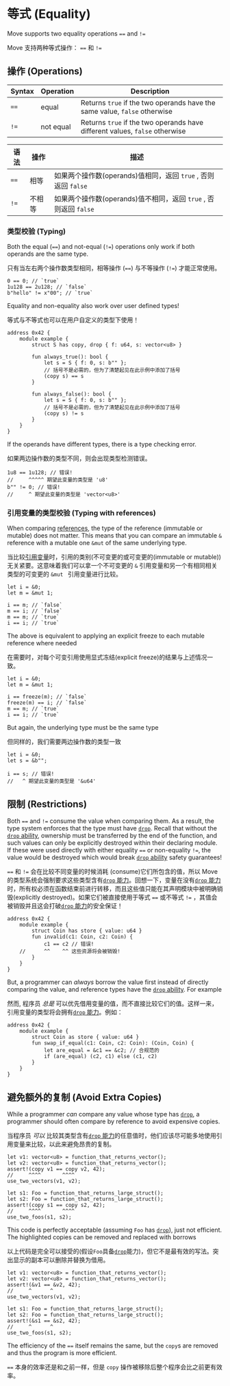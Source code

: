 
# 等式 (Equality)

Move supports two equality operations `==` and `!=`

Move 支持两种等式操作： `==` 和 `!=`

## 操作 (Operations)

| Syntax | Operation | Description                                                                 |
| ------ | --------- | --------------------------------------------------------------------------- |
| `==`   | equal     | Returns `true` if the two operands have the same value, `false` otherwise   |
| `!=`   | not equal | Returns `true` if the two operands have different values, `false` otherwise |

| 语法 | 操作 | 描述                                                                 |
| ------ | --------- | --------------------------------------------------------------------------- |
| `==`   | 相等     | 如果两个操作数(operands)值相同，返回 `true` , 否则返回 `false`  |
| `!=`   | 不相等 | 如果两个操作数(operands)值不相同，返回 `true` , 否则返回 `false`  |

### 类型校验 (Typing)

Both the equal (`==`) and not-equal (`!=`) operations only work if both operands are the same type.

只有当左右两个操作数类型相同，相等操作 (`==`) 与不等操作 (`!=`) 才能正常使用。

```move
0 == 0; // `true`
1u128 == 2u128; // `false`
b"hello" != x"00"; // `true`
```

Equality and non-equality also work over user defined types!

等式与不等式也可以在用户自定义的类型下使用！

```move=
address 0x42 {
    module example {
        struct S has copy, drop { f: u64, s: vector<u8> }

        fun always_true(): bool {
            let s = S { f: 0, s: b"" };
            // 括号不是必需的，但为了清楚起见在此示例中添加了括号
            (copy s) == s
        }

        fun always_false(): bool {
            let s = S { f: 0, s: b"" };
            // 括号不是必需的，但为了清楚起见在此示例中添加了括号
            (copy s) != s
        }
    }
}
```

If the operands have different types, there is a type checking error.

如果两边操作数的类型不同，则会出现类型检测错误。

```move
1u8 == 1u128; // 错误!
//     ^^^^^ 期望此变量的类型是 'u8'
b"" != 0; // 错误!
//     ^ 期望此变量的类型是 'vector<u8>'
```

### 引用变量的类型校验 (Typing with references)

When comparing [references](./references.md), the type of the reference (immutable or mutable) does
not matter. This means that you can compare an immutable `&` reference with a mutable one `&mut` of
the same underlying type.

当比较[引用变量](./chapter_8_references.md)时，引用的类别(不可变更的或可变更的(immutable or mutable))无关紧要。这意味着我们可以拿一个不可变更的 `&` 引用变量和另一个有相同相关类型的可变更的 `&mut ` 引用变量进行比较。

```move
let i = &0;
let m = &mut 1;

i == m; // `false`
m == i; // `false`
m == m; // `true`
i == i; // `true`
```

The above is equivalent to applying an explicit freeze to each mutable reference where needed

在需要时，对每个可变引用使用显式冻结(explicit freeze)的结果与上述情况一致。

```move
let i = &0;
let m = &mut 1;

i == freeze(m); // `false`
freeze(m) == i; // `false`
m == m; // `true`
i == i; // `true`
```
But again, the underlying type must be the same type

但同样的，我们需要两边操作数的类型一致

```move
let i = &0;
let s = &b"";

i == s; // 错误!
//   ^ 期望此变量的类型是 '&u64'
```

## 限制 (Restrictions)

Both `==` and `!=` consume the value when comparing them. As a result, the type system enforces that
the type must have [`drop`](./abilities.md). Recall that without the [`drop` ability](./abilities.md), 
ownership must be transferred by the end of the function, and such values can only be explicitly destroyed 
within their declaring module. If these were used directly with either equality `==` or non-equality `!=`, 
the value would be destroyed which would break [`drop` ability](./abilities.md) safety guarantees!

`==` 和 `!=` 会在比较不同变量的时候消耗 (consume)它们所包含的值，所以 Move 的类型系统会强制要求这些类型含有[`drop` 能力](./chapter_19_abilities.md)。回想一下，变量在没有[`drop` 能力](./chapter_19_abilities.md)时，所有权必须在函数结束前进行转移，而且这些值只能在其声明模块中被明确销毁(explicitly destroyed)。如果它们被直接使用于等式 `==` 或不等式 `!=` ，其值会被销毁并且这会打破[`drop` 能力](./chapter_19_abilities.md)的安全保证！

```move=
address 0x42 {
    module example {
        struct Coin has store { value: u64 }
        fun invalid(c1: Coin, c2: Coin) {
            c1 == c2 // 错误!
    //      ^^    ^^ 这些资源将会被销毁!
        }
    }
}
```


But, a programmer can _always_ borrow the value first instead of directly comparing the value, and
reference types have the [`drop` ability](./abilities.md). For example

然而, 程序员 _总是_ 可以优先借用变量的值，而不直接比较它们的值。这样一来，引用变量的类型将会拥有[`drop` 能力](./chapter_19_abilities.md)。例如：

```move=
address 0x42 {
    module example {
        struct Coin as store { value: u64 }
        fun swap_if_equal(c1: Coin, c2: Coin): (Coin, Coin) {
            let are_equal = &c1 == &c2; // 合规范的
            if (are_equal) (c2, c1) else (c1, c2)
        }
    }
}
```

## 避免额外的复制 (Avoid Extra Copies)

While a programmer _can_ compare any value whose type has [`drop`](./abilities.md), a programmer
should often compare by reference to avoid expensive copies.

当程序员 _可以_ 比较其类型含有[`drop` 能力](./chapter_19_abilities.md)的任意值时，他们应该尽可能多地使用引用变量来比较，以此来避免昂贵的复制。

```move=
let v1: vector<u8> = function_that_returns_vector();
let v2: vector<u8> = function_that_returns_vector();
assert!(copy v1 == copy v2, 42);
//     ^^^^       ^^^^
use_two_vectors(v1, v2);

let s1: Foo = function_that_returns_large_struct();
let s2: Foo = function_that_returns_large_struct();
assert!(copy s1 == copy s2, 42);
//     ^^^^       ^^^^
use_two_foos(s1, s2);
```

This code is perfectly acceptable (assuming `Foo` has [`drop`](./abilities.md)), just not efficient.
The highlighted copies can be removed and replaced with borrows

以上代码是完全可以接受的(假设`Foo`具备[`drop`](./chapter_19_abilities.md)能力)，但它不是最有效的写法。突出显示的副本可以删除并替换为借用。

```move=
let v1: vector<u8> = function_that_returns_vector();
let v2: vector<u8> = function_that_returns_vector();
assert!(&v1 == &v2, 42);
//     ^      ^
use_two_vectors(v1, v2);

let s1: Foo = function_that_returns_large_struct();
let s2: Foo = function_that_returns_large_struct();
assert!(&s1 == &s2, 42);
//     ^      ^
use_two_foos(s1, s2);
```

The efficiency of the `==` itself remains the same, but the `copy`s are removed and thus the program is more efficient.

`==` 本身的效率还是和之前一样，但是 `copy` 操作被移除后整个程序会比之前更有效率。
